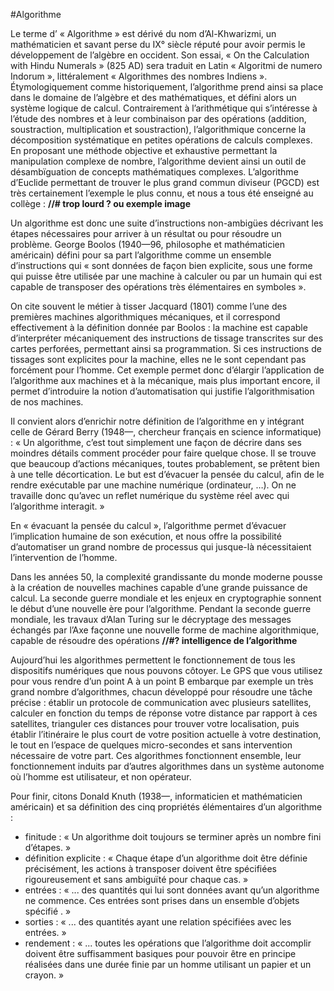 #Algorithme

Le terme d’ « Algorithme » est dérivé du nom d’Al-Khwarizmi, un mathématicien et savant perse du IX° siècle réputé pour avoir permis le développement de l’algèbre en occident. Son essai, « On the Calculation with Hindu Numerals » (825 AD) sera traduit en Latin « Algoritmi de numero Indorum », littéralement « Algorithmes des nombres Indiens ».
Étymologiquement comme historiquement, l’algorithme prend ainsi sa place dans le domaine de l’algèbre et des mathématiques, et défini alors un système logique de calcul. Contrairement à l’arithmétique qui s’intéresse à l’étude des nombres et à leur combinaison par des opérations (addition, soustraction, multiplication et soustraction), l’algorithmique concerne la décomposition systématique en petites opérations de calculs complexes. En proposant une méthode objective et exhaustive permettant la manipulation complexe de nombre, l’algorithme devient ainsi un outil de désambïguation de concepts mathématiques complexes.
L’algorithme d’Euclide permettant de trouver le plus grand commun diviseur (PGCD) est très certainement l’exemple le plus connu, et nous a tous été enseigné au collège : **//# trop lourd ? ou exemple image**

Un algorithme est donc une suite d’instructions non-ambigües décrivant les étapes nécessaires pour arriver à un résultat ou pour résoudre un problème. George Boolos (1940—96, philosophe et mathématicien américain) défini pour sa part l’algorithme comme un ensemble d’instructions qui « sont données de façon bien explicite, sous une forme qui puisse être utilisée par une machine à calculer ou par un humain qui est capable de transposer des opérations très élémentaires en symboles ». 

On cite souvent le métier à tisser Jacquard (1801) comme l’une des premières machines algorithmiques mécaniques, et il correspond effectivement à la définition donnée par Boolos : la machine est capable d’interpréter mécaniquement des instructions de tissage transcrites sur des cartes perforées, permettant ainsi sa programmation. Si ces instructions de tissages sont explicites pour la machine, elles ne le sont cependant pas forcément pour l’homme.
Cet exemple permet donc d’élargir l’application de l’algorithme aux machines et à la mécanique, mais plus important encore, il permet d’introduire la notion d’automatisation qui justifie l’algorithmisation de nos machines.

Il convient alors d’enrichir notre définition de l’algorithme en y intégrant celle de Gérard Berry (1948—, chercheur français en science informatique) : 
« Un algorithme, c’est tout simplement une façon de décrire dans ses moindres détails comment procéder pour faire quelque chose. Il se trouve que beaucoup d’actions mécaniques, toutes probablement, se prêtent bien à une telle décortication. Le but est d’évacuer la pensée du calcul, afin de le rendre exécutable par une machine numérique (ordinateur, …). On ne travaille donc qu’avec un reflet numérique du système réel avec qui l’algorithme interagit. »

En « évacuant la pensée du calcul », l’algorithme permet d’évacuer l’implication humaine de son exécution, et nous offre la possibilité d’automatiser un grand nombre de processus qui jusque-là nécessitaient l’intervention de l’homme.

Dans les années 50, la complexité grandissante du monde moderne pousse à la création de nouvelles machines capable d’une grande puissance de calcul. La seconde guerre mondiale et les enjeux en cryptographie sonnent le début d’une nouvelle ère pour l’algorithme. Pendant la seconde guerre mondiale, les travaux d’Alan Turing sur le décryptage des messages échangés par l’Axe façonne une nouvelle forme de machine algorithmique, capable de résoudre des opérations **//#? intelligence de l’algorithme** 

Aujourd’hui les algorithmes permettent le fonctionnement de tous les dispositifs numériques que nous pouvons côtoyer. Le GPS que vous utilisez pour vous rendre d’un point A à un point B embarque par exemple un très grand nombre d’algorithmes, chacun développé pour résoudre une tâche précise : établir un protocole de communication avec plusieurs satellites, calculer en fonction du temps de réponse votre distance par rapport à ces satellites, trianguler ces distances pour trouver votre localisation, puis établir l’itinéraire le plus court de votre position actuelle à votre destination, le tout en l’espace de quelques micro-secondes et sans intervention nécessaire de votre part. Ces algorithmes fonctionnent ensemble, leur fonctionnement induits par d’autres algorithmes dans un système autonome où l’homme est utilisateur, et non opérateur.

Pour finir, citons Donald Knuth (1938—, informaticien et mathématicien américain) et sa définition des cinq propriétés élémentaires d’un algorithme :
+ finitude : « Un algorithme doit toujours se terminer après un nombre fini d’étapes. »
+ définition explicite : « Chaque étape d’un algorithme doit être définie précisément, les actions à transposer doivent être spécifiées rigoureusement et sans ambiguïté pour chaque cas. »
+ entrées : « ... des quantités qui lui sont données avant qu’un algorithme ne commence. Ces entrées sont prises dans un ensemble d’objets spécifié . »
+ sorties : « ... des quantités ayant une relation spécifiées avec les entrées. »
+ rendement : « ... toutes les opérations que l’algorithme doit accomplir doivent être suffisamment basiques pour pouvoir être en principe réalisées dans une durée finie par un homme utilisant un papier et un crayon. »